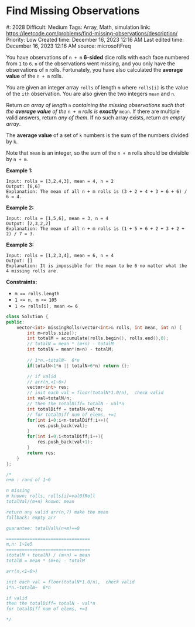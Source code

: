 # Find Missing Observations

#: 2028
Difficult: Medium
Tags: Array, Math, simulation
link: https://leetcode.com/problems/find-missing-observations/description/
Priority: Low
Created time: December 16, 2023 12:16 AM
Last edited time: December 16, 2023 12:16 AM
source: microsoftFreq

You have observations of `n + m` **6-sided** dice rolls with each face numbered from `1` to `6`. `n` of the observations went missing, and you only have the observations of `m` rolls. Fortunately, you have also calculated the **average value** of the `n + m` rolls.

You are given an integer array `rolls` of length `m` where `rolls[i]` is the value of the `ith` observation. You are also given the two integers `mean` and `n`.

Return *an array of length* `n` *containing the missing observations such that the **average value** of the* `n + m` *rolls is **exactly*** `mean`. If there are multiple valid answers, return *any of them*. If no such array exists, return *an empty array*.

The **average value** of a set of `k` numbers is the sum of the numbers divided by `k`.

Note that `mean` is an integer, so the sum of the `n + m` rolls should be divisible by `n + m`.

**Example 1:**

```
Input: rolls = [3,2,4,3], mean = 4, n = 2
Output: [6,6]
Explanation: The mean of all n + m rolls is (3 + 2 + 4 + 3 + 6 + 6) / 6 = 4.

```

**Example 2:**

```
Input: rolls = [1,5,6], mean = 3, n = 4
Output: [2,3,2,2]
Explanation: The mean of all n + m rolls is (1 + 5 + 6 + 2 + 3 + 2 + 2) / 7 = 3.

```

**Example 3:**

```
Input: rolls = [1,2,3,4], mean = 6, n = 4
Output: []
Explanation: It is impossible for the mean to be 6 no matter what the 4 missing rolls are.

```

**Constraints:**

- `m == rolls.length`
- `1 <= n, m <= 105`
- `1 <= rolls[i], mean <= 6`

```cpp
class Solution {
public:
    vector<int> missingRolls(vector<int>& rolls, int mean, int n) {
        int m=rolls.size();
        int totalM = accumulate(rolls.begin(), rolls.end(),0);
        // totalN = mean * (m+n) - totalM
        int totalN = mean*(m+n) - totalM;
        
        // 1*n.~totalN~  6*n
        if(totalN<1*n || totalN>6*n) return {};

        // if valid
        // arr(n,<1~6>)
        vector<int> res;
        // init each val = floor(totalN*1.0/n),  check valid
        int val=totalN/n;
        // then the totalDiff= totalN - val*n
        int totalDiff = totalN-val*n;
        // for totalDiff num of elems, +=1
        for(int i=0;i<n-totalDiff;i++){
            res.push_back(val);
        }
        for(int i=0;i<totalDiff;i++){
            res.push_back(val+1);
        }
        return res;
    }
};

/*
n+m : rand of 1~6

n missing
m known: rolls, rolls[i]=valOfRoll
totalVal/(m+n) known: mean

return any valid arr(n,?) make the mean
fallback: empty arr

guarantee: totalVal%(n+m)==0

================================
m,n: 1~1e5
================================
(totalM + totalN) / (m+n) = mean
totalN = mean * (m+n) - totalM

arr(n,<1~6>)

init each val = floor(totalN*1.0/n),  check valid
1*n.~totalN~  6*n

if valid
then the totalDiff= totalN - val*n
for totalDiff num of elems, +=1

*/
```